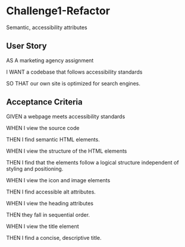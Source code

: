 # Challenge1-Refactor

Semantic, accessibility attributes

## User Story

AS A marketing agency assignment

I WANT a codebase that follows accessibility standards

SO THAT our own site is optimized for search engines.


## Acceptance Criteria

GIVEN a webpage meets accessibility standards

WHEN I view the source code

THEN I find semantic HTML elements.

WHEN I view the structure of the HTML elements

THEN I find that the elements follow a logical structure independent of styling and positioning.

WHEN I view the icon and image elements

THEN I find accessible alt attributes.

WHEN I view the heading attributes

THEN they fall in sequential order.

WHEN I view the title element

THEN I find a concise, descriptive title.

